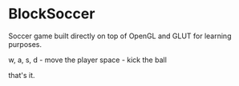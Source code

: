 BlockSoccer
===========

Soccer game built directly on top of OpenGL and GLUT for learning purposes.

w, a, s, d - move the player
space - kick the ball

that's it.
